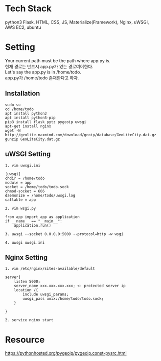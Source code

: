 # Tech Stack
python3 Flask, HTML, CSS, JS, Materialize(Framework), Nginx, uWSGI, AWS EC2, ubuntu

# Setting 
Your current path must be the path where app.py is.  
현재 경로는 반드시 app.py가 있는 경로여야한다.  
Let's say the app.py is in /home/todo.  
app.py가 /home/todo 존재한다고 하자.

## Installation
```
sudo su
cd /home/todo
apt install python3
apt install python3-pip
pip3 install flask pytz pygeoip uwsgi
apt-get install nginx
wget -N http://geolite.maxmind.com/download/geoip/database/GeoLiteCity.dat.gz
gunzip GeoLiteCity.dat.gz

```
## uWSGI Setting
```
1. vim uwsgi.ini

[uwsgi]
chdir = /home/todo
module = app
socket = /home/todo/todo.sock
chmod-socket = 666
daemonize = /home/todo/uwsgi.log
callable = app

2. vim wsgi.py

from app import app as application
if __name__ == "__main__":
    application.run()

3. uwsgi --socket 0.0.0.0:5000 --protocol=http -w wsgi

4. uwsgi uwsgi.ini
```

## Nginx Setting
```
1. vim /etc/nginx/sites-available/default

server{
    listen 5000;
    server_name xxx.xxx.xxx.xxx; <- protected server ip
    location /{
        include uwsgi_params;
        uwsgi_pass unix:/home/todo/todo.sock;
    }

}

2. service nginx start
```
# Resource
https://pythonhosted.org/pygeoip/pygeoip.const-pysrc.html